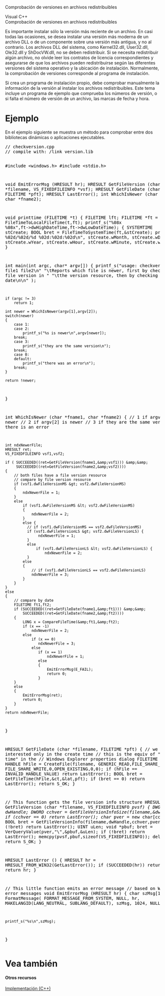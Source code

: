 <yiri>Comprobación de versiones en archivos redistribuibles</yiri>
<body class="primary-mtps-offline-document">
    <div class="topic" xmlns:mtps="http://msdn2.microsoft.com/mtps" xmlns="http://www.w3.org/1999/xhtml">
      <div class="majorTitle" xmlns:asp="http://msdn2.microsoft.com/asp">Visual C++<!----></div>
      <div class="title" xmlns:asp="http://msdn2.microsoft.com/asp">Comprobación de versiones en archivos redistribuibles<!----></div>
      <!--Content type: DocStudio. Transform: devdiv2mtps.xslt.-->
      <div id="mainSection"> <div id="mainBody">  <p /> <p>Es importante instalar sólo la versión más reciente de un archivo. En casi todas las ocasiones, se desea instalar una versión más moderna de un archivo DLL o de un componente sobre una versión más antigua, y no al contrario. Los archivos DLL del sistema, como Kernel32.dll, User32.dll, Ole32.dll y ShDocVW.dll, no se deben redistribuir. Si se necesita redistribuir algún archivo, no olvide leer los contratos de licencia correspondientes y asegurarse de que los archivos pueden redistribuirse según las diferentes versiones del sistema operativo y la ubicación de instalación. Normalmente, la comprobación de versiones corresponde al programa de instalación.</p> <p>Si crea un programa de instalación propio, debe comprobar manualmente la información de la versión al instalar los archivos redistribuibles. Este tema incluye un programa de ejemplo que comprueba los números de versión, o si falta el número de versión de un archivo, las marcas de fecha y hora.</p> <h1 class="heading">Ejemplo</h1><div id="sectionSection0" class="seeAlsoNoToggleSection">  <div class="subSection"> <p>En el ejemplo siguiente se muestra un método para comprobar entre dos bibliotecas dinámicas o aplicaciones ejecutables.</p> </div> <div class="subSection"> <div class="CodeSnippetLanguage" xmlns=""><div class="codeSnippetContainerCodeContainer"><div class="CodeSnippetToolBarText" style="valign: top"></div><div id="CodeSnippetContainerCode_0" class="CodeSnippetContainerCode"><div style="color:Black;"><pre>
// checkversion.cpp
// compile with: /link version.lib

#include &lt;windows.h&gt;
#include &lt;stdio.h&gt;

void EmitErrorMsg (HRESULT hr);
HRESULT GetFileVersion (char *filename, VS_FIXEDFILEINFO *vsf);
HRESULT GetFileDate (char *filename, FILETIME *pft);
HRESULT LastError();
int WhichIsNewer (char *fname1, char *fname2);

void printtime (FILETIME *t)
{
    FILETIME lft;
    FILETIME *ft = &amp;lft;
    FileTimeToLocalFileTime(t,ft);
    printf_s("%08x %08x",ft-&gt;dwHighDateTime,ft-&gt;dwLowDateTime); 
    {
        SYSTEMTIME stCreate;
        BOOL bret = FileTimeToSystemTime(ft,&amp;stCreate);
        printf_s("    %02d/%02d/%d  %02d:%02d:%02d\n",
                        stCreate.wMonth, stCreate.wDay, stCreate.wYear,
                        stCreate.wHour, stCreate.wMinute,
                        stCreate.wSecond);
    }
}

int main(int argc, char* argv[]) 
{
    printf_s("usage: checkversion file1 file2\n"
             "\tReports which file is newer, first by checking "
             "the file version in "
             "\tthe version resource, then by checking the date\n\n" );

    if (argc != 3) 
        return 1;

    int newer = WhichIsNewer(argv[1],argv[2]);
    switch(newer) 
    {
        case 1:
        case 2: 
            printf_s("%s is newer\n",argv[newer]); 
        break;
        case 3: 
            printf_s("they are the same version\n"); 
        break;
        case 0:
        default: 
            printf_s("there was an error\n"); 
        break;
    }

    return !newer;
}

int WhichIsNewer (char *fname1, char *fname2) 
{
    // 1 if argv[1] is newer
    // 2 if argv[2] is newer
    // 3 if they are the same version
    // 0 if there is an error

    int ndxNewerFile;
    HRESULT ret;
    VS_FIXEDFILEINFO vsf1,vsf2;

    if ( SUCCEEDED((ret=GetFileVersion(fname1,&amp;vsf1))) &amp;&amp;
         SUCCEEDED((ret=GetFileVersion(fname2,&amp;vsf2)))) 
    {
        // both files have a file version resource
        // compare by file version resource
        if (vsf1.dwFileVersionMS &gt; vsf2.dwFileVersionMS) 
        {
            ndxNewerFile = 1;
        }
        else 
            if (vsf1.dwFileVersionMS &lt; vsf2.dwFileVersionMS) 
            {
                ndxNewerFile = 2;
            }
            else {   
              // if (vsf1.dwFileVersionMS == vsf2.dwFileVersionMS)
              if (vsf1.dwFileVersionLS &gt; vsf2.dwFileVersionLS) {
                   ndxNewerFile = 1;
              }
              else 
                  if (vsf1.dwFileVersionLS &lt; vsf2.dwFileVersionLS) {
                      ndxNewerFile = 2;
              }
            else 
            {   
                // if (vsf1.dwFileVersionLS == vsf2.dwFileVersionLS)
                ndxNewerFile = 3;
            }
        }
    }
    else 
    {
        // compare by date
        FILETIME ft1,ft2;
        if (SUCCEEDED((ret=GetFileDate(fname1,&amp;ft1))) &amp;&amp;
            SUCCEEDED((ret=GetFileDate(fname2,&amp;ft2))))
        {
            LONG x = CompareFileTime(&amp;ft1,&amp;ft2);
            if (x == -1) 
                ndxNewerFile = 2;
            else 
                if (x == 0) 
                   ndxNewerFile = 3;
                else 
                   if (x == 1) 
                       ndxNewerFile = 1;
                   else 
                   {
                       EmitErrorMsg(E_FAIL);
                       return 0;
                   }
        }
        else 
        {
            EmitErrorMsg(ret);
            return 0;
        }
    }
    return ndxNewerFile;
}

HRESULT GetFileDate (char *filename, FILETIME *pft) 
{
    // we are interested only in the create time
    // this is the equiv of "modified time" in the 
    // Windows Explorer properties dialog
    FILETIME ct,lat;
    HANDLE hFile = CreateFile(filename, GENERIC_READ,FILE_SHARE_READ |
                         FILE_SHARE_WRITE,0,OPEN_EXISTING,0,0);
    if (hFile == INVALID_HANDLE_VALUE) 
        return LastError();
    BOOL bret = GetFileTime(hFile,&amp;ct,&amp;lat,pft);
    if (bret == 0) 
        return LastError();
    return S_OK;
}

// This function gets the file version info structure
HRESULT GetFileVersion (char *filename, VS_FIXEDFILEINFO *pvsf) 
{
    DWORD dwHandle;
    DWORD cchver = GetFileVersionInfoSize(filename,&amp;dwHandle);
    if (cchver == 0) 
        return LastError();
    char* pver = new char[cchver];
    BOOL bret = GetFileVersionInfo(filename,dwHandle,cchver,pver);
    if (!bret) 
        return LastError();
    UINT uLen;
    void *pbuf;
    bret = VerQueryValue(pver,"\\",&amp;pbuf,&amp;uLen);
    if (!bret) 
        return LastError();
    memcpy(pvsf,pbuf,sizeof(VS_FIXEDFILEINFO));
    delete[] pver;
    return S_OK;
}

HRESULT LastError () 
{
    HRESULT hr = HRESULT_FROM_WIN32(GetLastError());
    if (SUCCEEDED(hr)) 
        return E_FAIL;
    return hr;
}

// This little function emits an error message 
// based on WIN32 error messages
void EmitErrorMsg (HRESULT hr) 
{
    char szMsg[1024];
    FormatMessage( 
        FORMAT_MESSAGE_FROM_SYSTEM, 
        NULL,
        hr,
        MAKELANGID(LANG_NEUTRAL, SUBLANG_DEFAULT),
        szMsg,
        1024,
        NULL 
    );

    printf_s("%s\n",szMsg);
}
</pre></div></div></div></div> </div> </div><h1 class="heading"><span id="seeAlsoNoToggle">Vea también</span></h1><div id="seeAlsoSection" class="seeAlsoNoToggleSection"><h4 class="subHeading">Otros recursos</h4><span class="linkTerms"><a class="mtps-external-link" href="../zebw5zk9_es-es_vs.80/zebw5zk9.html">Implementación (C++)</a></span><br /><br /></div></div>  </div>
    </div>
  </body>
